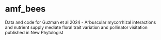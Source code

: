 # amf_bees
Data and code for Guzman et al 2024 - Arbuscular mycorrhizal interactions and nutrient supply mediate floral trait variation and pollinator visitation published in New Phytologist
